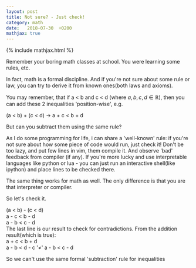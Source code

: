 ```yaml
---
layout: post
title: Not sure? - Just check!
category: math
date:   2018-07-30  +0200
mathjax: true
---
```


{% include mathjax.html %}

Remember your boring math classes at school.
You were learning some rules, etc.

In fact, math is a formal discipline. And if you're not sure about some rule or law,
you can try to derive it from known ones(both laws and axioms).

You may remember, that if a < b and c < d (where $a,b,c,d \in \mathbb R$),
then you can add these 2 inequalities 'position-wise', e.g.

(a < b) + (c < d) $\rightarrow$ a + c < b + d

But can you subtract them using the same rule?

As I do some programming for life, i can share a 'well-known' rule:
if you're not sure about how some piece of code would run, just check it!
Don't be too lazy, and put few lines in vim, them compile it.
And observe 'bad' feedback from compiler (if any).
If you're more lucky and use interpretable languages like python or lua -
you can just run an interactive shell(like ipython) and place lines to be checked there.

The same thing works for math as well.
The only difference is that you are that interpreter or compiler.

So let's check it.

(a < b) - (c < d)<br>
a - c < b - d<br>
a - b < c - d<br>
The last line is our result to check for contradictions.
From the addition result(which is true):<br>
a + c < b + d<br>
a - b < d - c  '$\neq$' a - b < c - d<br>

So we can't use the same formal 'subtraction' rule for inequalities

